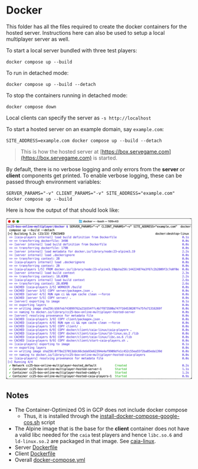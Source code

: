 # Docker

This folder has all the files required to create the docker containers for the hosted server.  Instructions here can also be used to setup a local multiplayer server as well.

To start a local server bundled with three test players:

```
docker compose up --build
```

To run in detached mode:

```
docker compose up --build --detach
```

To stop the containers running in detached mode:

```
docker compose down
```

Local clients can specify the server as `-s http://localhost`

To start a hosted server on an example domain, say `example.com`:

```
SITE_ADDRESS=example.com docker compose up --build --detach
```

> This is how the hosted server at [https://box.servegame.com](https://box.servegame.com) is started.

By default, there is no verbose logging and only errors from the **server** or **client** components get printed.  To enable verbose logging, these can be passed through environment variables:

```
SERVER_PARAMS="-v" CLIENT_PARAMS="-v" SITE_ADDRESS="example.com" docker compose up --build
```

Here is how the output of that should look like:

![docker compose output](../images/docker-compose-output.png)

## Notes

- The Container-Optimized OS in GCP does not include docker compose
  - Thus, it is installed through the [install-docker-compose-google-cos.sh](install-docker-compose-google-cos.sh) script
- The Alpine image that is the base for the **client** container does not have a valid libc needed for the `caia` test players and hence `libc.so.6` and `ld-linux.so.2` are packaged in that image. See [caia-linux](client/caia-linux/).
- Server [Dockerfile](server/Dockerfile)
- Client [Dockerfile](client/Dockerfile)
- Overall [docker-compose.yml](./docker-compose.yml)


